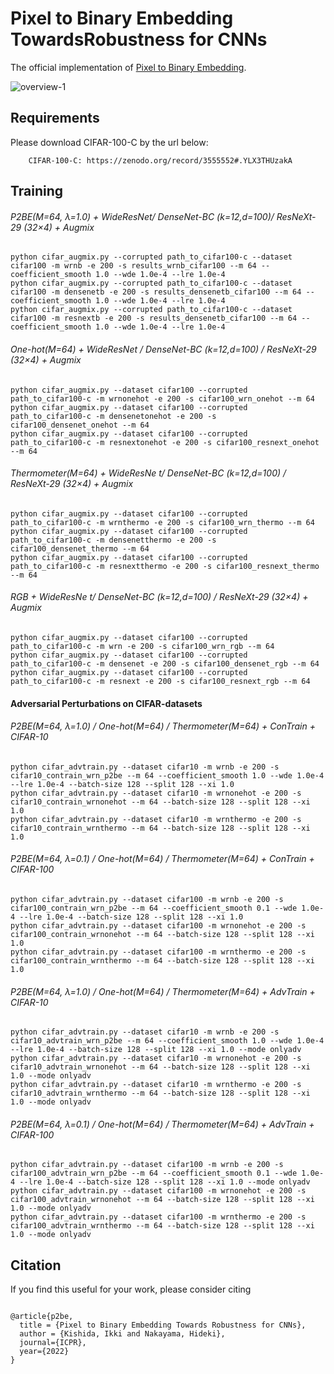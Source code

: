 # Pixel to Binary Embedding TowardsRobustness for CNNs
The official implementation of [Pixel to Binary Embedding](https://arxiv.org/abs/2206.05898).

![overview-1](https://user-images.githubusercontent.com/10476902/184076571-5e88424d-b8c7-4c23-9a48-af0aa3be0ee7.png)



## Requirements

Please download CIFAR-100-C by the url below:
```
    CIFAR-100-C: https://zenodo.org/record/3555552#.YLX3THUzakA
```

## Training

###### P2BE(M=64, λ=1.0) + WideResNet/ DenseNet-BC (k=12,d=100)/ ResNeXt-29 (32×4) + Augmix
```
python cifar_augmix.py --corrupted path_to_cifar100-c --dataset cifar100 -m wrnb -e 200 -s results_wrnb_cifar100 --m 64 --coefficient_smooth 1.0 --wde 1.0e-4 --lre 1.0e-4
python cifar_augmix.py --corrupted path_to_cifar100-c --dataset cifar100 -m densenetb -e 200 -s results_densenetb_cifar100 --m 64 --coefficient_smooth 1.0 --wde 1.0e-4 --lre 1.0e-4
python cifar_augmix.py --corrupted path_to_cifar100-c --dataset cifar100 -m resnextb -e 200 -s results_densenetb_cifar100 --m 64 --coefficient_smooth 1.0 --wde 1.0e-4 --lre 1.0e-4
```

###### One-hot(M=64) + WideResNet / DenseNet-BC (k=12,d=100) / ResNeXt-29 (32×4) + Augmix
```
python cifar_augmix.py --dataset cifar100 --corrupted path_to_cifar100-c -m wrnonehot -e 200 -s cifar100_wrn_onehot --m 64
python cifar_augmix.py --dataset cifar100 --corrupted path_to_cifar100-c -m densenetonehot -e 200 -s cifar100_densenet_onehot --m 64
python cifar_augmix.py --dataset cifar100 --corrupted path_to_cifar100-c -m resnextonehot -e 200 -s cifar100_resnext_onehot --m 64
```

###### Thermometer(M=64) + WideResNe t/ DenseNet-BC (k=12,d=100) / ResNeXt-29 (32×4) + Augmix
```
python cifar_augmix.py --dataset cifar100 --corrupted path_to_cifar100-c -m wrnthermo -e 200 -s cifar100_wrn_thermo --m 64
python cifar_augmix.py --dataset cifar100 --corrupted path_to_cifar100-c -m densenetthermo -e 200 -s cifar100_densenet_thermo --m 64
python cifar_augmix.py --dataset cifar100 --corrupted path_to_cifar100-c -m resnextthermo -e 200 -s cifar100_resnext_thermo --m 64
```


###### RGB + WideResNe t/ DenseNet-BC (k=12,d=100) / ResNeXt-29 (32×4) + Augmix
```
python cifar_augmix.py --dataset cifar100 --corrupted path_to_cifar100-c -m wrn -e 200 -s cifar100_wrn_rgb --m 64
python cifar_augmix.py --dataset cifar100 --corrupted path_to_cifar100-c -m densenet -e 200 -s cifar100_densenet_rgb --m 64
python cifar_augmix.py --dataset cifar100 --corrupted path_to_cifar100-c -m resnext -e 200 -s cifar100_resnext_rgb --m 64
```

#### Adversarial Perturbations on CIFAR-datasets

######  P2BE(M=64, λ=1.0) / One-hot(M=64) / Thermometer(M=64) + ConTrain + CIFAR-10

```
python cifar_advtrain.py --dataset cifar10 -m wrnb -e 200 -s cifar10_contrain_wrn_p2be --m 64 --coefficient_smooth 1.0 --wde 1.0e-4 --lre 1.0e-4 --batch-size 128 --split 128 --xi 1.0
python cifar_advtrain.py --dataset cifar10 -m wrnonehot -e 200 -s cifar10_contrain_wrnonehot --m 64 --batch-size 128 --split 128 --xi 1.0
python cifar_advtrain.py --dataset cifar10 -m wrnthermo -e 200 -s cifar10_contrain_wrnthermo --m 64 --batch-size 128 --split 128 --xi 1.0
```

######  P2BE(M=64, λ=0.1) / One-hot(M=64) / Thermometer(M=64) + ConTrain + CIFAR-100

```
python cifar_advtrain.py --dataset cifar100 -m wrnb -e 200 -s cifar100_contrain_wrn_p2be --m 64 --coefficient_smooth 0.1 --wde 1.0e-4 --lre 1.0e-4 --batch-size 128 --split 128 --xi 1.0
python cifar_advtrain.py --dataset cifar100 -m wrnonehot -e 200 -s cifar100_contrain_wrnonehot --m 64 --batch-size 128 --split 128 --xi 1.0
python cifar_advtrain.py --dataset cifar100 -m wrnthermo -e 200 -s cifar100_contrain_wrnthermo --m 64 --batch-size 128 --split 128 --xi 1.0
```
######  P2BE(M=64, λ=1.0) / One-hot(M=64) / Thermometer(M=64) + AdvTrain + CIFAR-10

```
python cifar_advtrain.py --dataset cifar10 -m wrnb -e 200 -s cifar10_advtrain_wrn_p2be --m 64 --coefficient_smooth 1.0 --wde 1.0e-4 --lre 1.0e-4 --batch-size 128 --split 128 --xi 1.0 --mode onlyadv
python cifar_advtrain.py --dataset cifar10 -m wrnonehot -e 200 -s cifar10_advtrain_wrnonehot --m 64 --batch-size 128 --split 128 --xi 1.0 --mode onlyadv
python cifar_advtrain.py --dataset cifar10 -m wrnthermo -e 200 -s cifar10_advtrain_wrnthermo --m 64 --batch-size 128 --split 128 --xi 1.0 --mode onlyadv
```

######  P2BE(M=64, λ=0.1) / One-hot(M=64) / Thermometer(M=64) + AdvTrain + CIFAR-100

```
python cifar_advtrain.py --dataset cifar100 -m wrnb -e 200 -s cifar100_advtrain_wrn_p2be --m 64 --coefficient_smooth 0.1 --wde 1.0e-4 --lre 1.0e-4 --batch-size 128 --split 128 --xi 1.0 --mode onlyadv
python cifar_advtrain.py --dataset cifar100 -m wrnonehot -e 200 -s cifar100_advtrain_wrnonehot --m 64 --batch-size 128 --split 128 --xi 1.0 --mode onlyadv
python cifar_advtrain.py --dataset cifar100 -m wrnthermo -e 200 -s cifar100_advtrain_wrnthermo --m 64 --batch-size 128 --split 128 --xi 1.0 --mode onlyadv
```


## Citation
If you find this useful for your work, please consider citing
```

@article{p2be,
  title = {Pixel to Binary Embedding Towards Robustness for CNNs},
  author = {Kishida, Ikki and Nakayama, Hideki},
  journal={ICPR},
  year={2022}
}

```
